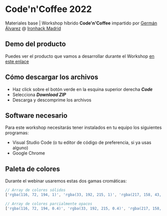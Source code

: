 # Code'n'Coffee 2022

Materiales base | Workshop híbrido **Code'n'Coffee** impartido por [Germán Álvarez](https://www.linkedin.com/in/german-alvarez-dev/) @ [Ironhack Madrid](https://www.ironhack.com/es/desarrollo-web/madrid)

## Demo del producto

Puedes ver el producto que vamos a desarrollar durante el Workshop [en este enlace](https://germanalvarez.net/code-n-coffe/)

## Cómo descargar los archivos

- Haz click sobre el botón verde en la esquina superior derecha **_Code_**
- Selecciona **_Download ZIP_**
- Descarga y descomprime los archivos

## Software necesario

Para este workshop necesitarás tener instalados en tu equipo los siguientes programas:
- Visual Studio Code (o tu editor de código de preferencia, si ya usas alguno)
- Google Chrome

## Paleta de colores

Durante el webinar usaremos estas dos gamas cromáticas:
````javascript
// Array de colores sólidos
['rgba(116, 72, 194, 1)', 'rgba(33, 192, 215, 1)', 'rgba(217, 158, 43, 1)', 'rgba(205, 58, 129, 1)', 'rgba(156, 153, 204, 1)', 'rgba(225, 78, 202, 1)']

// Array de colores parcialmente opacos
['rgba(116, 72, 194, 0.4)', 'rgba(33, 192, 215, 0.4)', 'rgba(217, 158, 43, 0.4)', 'rgba(205, 58, 129, 0.4)', 'rgba(156, 153, 204, 0.4)', 'rgba(225, 78, 202, 0.4)']
````
